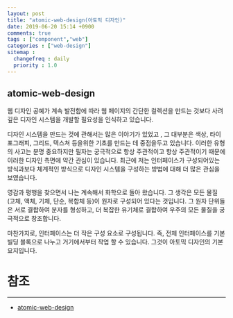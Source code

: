 ```yaml
---
layout: post
title: "atomic-web-design(아토믹 디자인)"
date: 2019-06-20 15:14 +0900
comments: true
tags : ["component","web"]
categories : ["web-design"]
sitemap :
  changefreq : daily
  priority : 1.0
---
```


## atomic-web-design 


웹 디자인 공예가 계속 발전함에 따라 웹 페이지의 간단한 컬렉션을 만드는 것보다 사려 깊은 디자인 시스템을 개발할 필요성을 인식하고 있습니다.

디자인 시스템을 만드는 것에 관해서는 많은 이야기가 있었고 , 그 대부분은 색상, 타이포그래피, 그리드, 텍스쳐 등을위한 기초를 만드는 데 중점을두고 있습니다. 
이러한 유형의 사고는 분명 중요하지만 필자는 궁극적으로 항상 주관적이고 항상 주관적이기 때문에 이러한 디자인 측면에 약간 관심이 있습니다. 
최근에 저는 인터페이스가 구성되어있는 방식과보다 체계적인 방식으로 디자인 시스템을 구성하는 방법에 대해 더 많은 관심을 보였습니다.

영감과 평행을 찾으면서 나는 계속해서 화학으로 돌아 왔습니다. 
그 생각은 모든 물질 (고체, 액체, 기체, 단순, 복합체 등)이 원자로 구성되어 있다는 것입니다. 
그 원자 단위들은 서로 결합하여 분자를 형성하고, 더 복잡한 유기체로 결합하여 우주의 모든 물질을 궁극적으로 창조합니다.

마찬가지로, 인터페이스는 더 작은 구성 요소로 구성됩니다. 
즉, 전체 인터페이스를 기본 빌딩 블록으로 나누고 거기에서부터 작업 할 수 있습니다. 
그것이 아토믹 디자인의 기본 요지입니다.

# 참조
-----
* [atomic-web-design](http://bradfrost.com/blog/post/atomic-web-design/)

